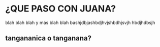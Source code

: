 # ¿QUE PASO CON JUANA?

blah blah blah y más blah blah
bashjdbjashbdjhvjshbdhjsvjh
hbdjhdbsjh

## tangananica o tanganana?
